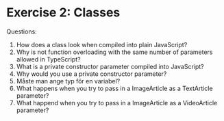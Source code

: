 # Exercise 2: Classes

Questions:
1. How does a class look when compiled into plain JavaScript?
2. Why is not function overloading with the same number of parameters allowed in TypeScript?
3. What is a private constructor parameter compiled into JavaScript? 
4. Why would you use a private constructor parameter?
5. Måste man ange typ för en variabel?
6. What happens when you try to pass in a ImageArticle as a TextArticle parameter?
7. What happend when you try to pass in a ImageArticle as a VideoArticle parameter?
